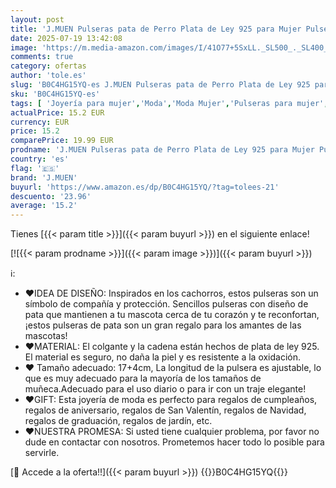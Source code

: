 ```yaml
---
layout: post
title: 'J.MUEN Pulseras pata de Perro Plata de Ley 925 para Mujer Pulsera Doble Cadena con Cuentas Originales Niñas de Regalos de Feliz Cumpleaños para Mujeres'
date: 2025-07-19 13:42:08
image: 'https://m.media-amazon.com/images/I/41O77+5SxLL._SL500_._SL400_.jpg'
comments: true
category: ofertas
author: 'tole.es'
slug: 'B0C4HG15YQ-es J.MUEN Pulseras pata de Perro Plata de Ley 925 para Mujer...'
sku: 'B0C4HG15YQ-es'
tags: [ 'Joyería para mujer','Moda','Moda Mujer','Pulseras para mujer','de','j.muen','ley','plata','🇪🇸', ]
actualPrice: 15.2 EUR
currency: EUR
price: 15.2
comparePrice: 19.99 EUR
prodname: 'J.MUEN Pulseras pata de Perro Plata de Ley 925 para Mujer Pulsera Doble Cadena con Cuentas Originales Niñas de Regalos de Feliz Cumpleaños para Mujeres'
country: 'es'
flag: '🇪🇸'
brand: 'J.MUEN'
buyurl: 'https://www.amazon.es/dp/B0C4HG15YQ/?tag=tolees-21'
descuento: '23.96'
average: '15.2'
---
```


Tienes [{{< param title >}}]({{< param buyurl >}}) en el siguiente enlace!

[![{{< param prodname >}}]({{< param image >}})]({{< param buyurl >}})

ℹ️:

- ❤IDEA DE DISEÑO: Inspirados en los cachorros, estos pulseras son un símbolo de compañía y protección. Sencillos pulseras con diseño de pata que mantienen a tu mascota cerca de tu corazón y te reconfortan, ¡estos pulseras de pata son un gran regalo para los amantes de las mascotas!
- ❤MATERIAL: El colgante y la cadena están hechos de plata de ley 925. El material es seguro, no daña la piel y es resistente a la oxidación.
- ❤ Tamaño adecuado: 17+4cm, La longitud de la pulsera es ajustable, lo que es muy adecuado para la mayoría de los tamaños de muñeca.Adecuado para el uso diario o para ir con un traje elegante!
- ❤GIFT: Esta joyería de moda es perfecto para regalos de cumpleaños, regalos de aniversario, regalos de San Valentín, regalos de Navidad, regalos de graduación, regalos de jardín, etc.
- ❤NUESTRA PROMESA: Si usted tiene cualquier problema, por favor no dude en contactar con nosotros. Prometemos hacer todo lo posible para servirle.

[🛒 Accede a la oferta!!]({{< param buyurl >}})
{{<world>}}B0C4HG15YQ{{</world>}}
